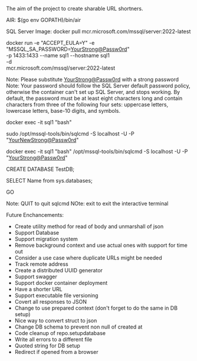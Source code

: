 The aim of the project to create sharable URL shortners.

AIR: $(go env GOPATH)/bin/air

SQL Server Image: docker pull mcr.microsoft.com/mssql/server:2022-latest

docker run -e "ACCEPT_EULA=Y" -e "MSSQL_SA_PASSWORD=<YourStrong@Passw0rd>" \
   -p 1433:1433 --name sql1 --hostname sql1 \
   -d \
   mcr.microsoft.com/mssql/server:2022-latest

Note: Please substitute <YourStrong@Passw0rd> with a strong password
Note: Your password should follow the SQL Server default password policy, otherwise the container can't set up SQL Server, and stops working. By default, the password must be at least eight characters long and contain characters from three of the following four sets: uppercase letters, lowercase letters, base-10 digits, and symbols.

docker exec -it sql1 "bash"

sudo /opt/mssql-tools/bin/sqlcmd -S localhost -U <userid> -P "<YourNewStrong@Passw0rd>"


docker exec -it sql1 "bash"
/opt/mssql-tools/bin/sqlcmd -S localhost -U <userid> -P "<YourStrong@Passw0rd>"

CREATE DATABASE TestDB;

SELECT Name from sys.databases;

GO

Note: QUIT to quit sqlcmd
NOte: exit to exit the interactive terminal


Future Enchancements:
- Create utility method for read of body and unmarshall of json
- Support Database
- Support migration system
- Remove background context and use actual ones with support for time out
- Consider a use case where duplicate URLs might be needed
- Track remote address
- Create a distributed UUID generator
- Support swagger
- Support docker container deployment
- Have a shorter URL
- Support executable file versioning
- Covert all responses to JSON
- Change to use prepared context (don't forget to do the same in DB setup)
- Nice way to convert struct to json
- Change DB schema to prevent non null of created at
- Code cleanup of repo.setupdatabase
- Write all errors to a different file
- Quoted string for DB setup
- Redirect if opened from a browser